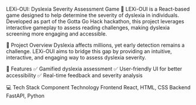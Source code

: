 LEXi-OUI: Dyslexia Severity Assessment Game
🚀 LEXi-OUI is a React-based game designed to help determine the severity of dyslexia in individuals. Developed as part of the Gotta Go Hack hackathon, this project leverages interactive gameplay to assess reading challenges, making dyslexia screening more engaging and accessible.

🎯 Project Overview
Dyslexia affects millions, yet early detection remains a challenge. LEXi-OUI aims to bridge this gap by providing an intuitive, interactive, and engaging way to assess dyslexia severity.

🔹 Features
✅ Gamified dyslexia assessment
✅ User-friendly UI for better accessibility
✅ Real-time feedback and severity analysis

💻 Tech Stack
Component	Technology
Frontend	React, HTML, CSS
Backend	FastAPI, Python
